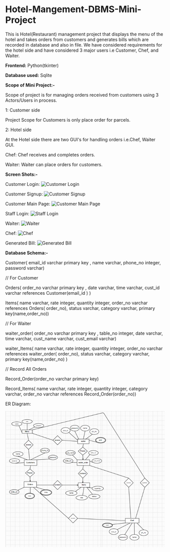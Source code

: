 # Hotel-Mangement-DBMS-Mini-Project

This is Hotel(Restaurant) management project that displays the menu of the hotel and takes orders from customers and generates bills which are recorded in database and also in file. We have considered requirements for the hotel side and have considered 3 major users i.e Customer, Chef, and Waiter.

<b>Frontend:</b> Python(tkinter)

<b>Database used:</b> Sqlite

<b>Scope of Mini Project:-</b>

Scope of project is for managing orders received from customers using 3 Actors/Users in process.

1: Customer side

Project Scope for Customers is only place order for parcels.


2: Hotel side

At the Hotel side there are two GUI's for handling orders i.e.Chef, Waiter GUI.

Chef:
Chef receives and completes orders.

Waiter:
Waiter can place orders for customers.



<b>Screen Shots:-</b>

Customer Login:
![Customer Login](https://github.com/JitendraJoshi2000/Hotel-Mangement-DBMS-Mini-Project/blob/main/Screenshots/customer%20login.png?raw=true)

Customer Signup:
![Customer Signup](https://github.com/JitendraJoshi2000/Hotel-Mangement-DBMS-Mini-Project/blob/main/Screenshots/customer%20signup.png?raw=true)

Customer Main Page:
![Customer Main Page](https://github.com/JitendraJoshi2000/Hotel-Mangement-DBMS-Mini-Project/blob/main/Screenshots/customer%20main%20page.png?raw=true)

Staff Login:
![Staff Login](https://github.com/JitendraJoshi2000/Hotel-Mangement-DBMS-Mini-Project/blob/main/Screenshots/staff%20login.png?raw=true)

Waiter:
![Waiter](https://github.com/JitendraJoshi2000/Hotel-Mangement-DBMS-Mini-Project/blob/main/Screenshots/waiter.png?raw=true)

Chef:
![Chef](https://github.com/JitendraJoshi2000/Hotel-Mangement-DBMS-Mini-Project/blob/main/Screenshots/chef.png?raw=true)

Generated Bill:
![Generated Bill](https://github.com/JitendraJoshi2000/Hotel-Mangement-DBMS-Mini-Project/blob/main/Screenshots/bill.png)


<b>Database Schema:-</b>

Customer( email_id varchar primary key , name varchar, phone_no integer, password varchar)
 
// For Customer

Orders( order_no varchar primary key , date varchar, time varchar, cust_id varchar references Customer(email_id ) )
 
Items( name varchar, rate integer, quantity integer, order_no varchar references Orders( order_no), status varchar, category varchar, primary key(name,order_no))
 
 
// For Waiter

waiter_order( order_no varchar primary key , table_no integer, date varchar, time varchar, cust_name varchar, cust_email varchar)
 
waiter_Items( name varchar, rate integer, quantity integer, order_no varchar references waiter_order( order_no), status varchar, category varchar,  primary key(name,order_no) )
 
 
// Record All Orders

Record_Order(order_no varchar primary key)
 
Record_Items( name varchar, rate integer, quantity integer, category varchar, order_no varchar references Record_Order(order_no))

ER Diagram:

![Generated Bill](https://github.com/JitendraJoshi2000/Hotel-Mangement-DBMS-Mini-Project/blob/main/Screenshots/ER%20Diagram.png)

